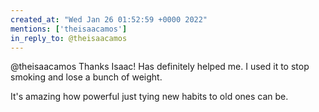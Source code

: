 ```yaml
---
created_at: "Wed Jan 26 01:52:59 +0000 2022"
mentions: ['theisaacamos']
in_reply_to: @theisaacamos
---
```


@theisaacamos Thanks Isaac! Has definitely helped me. I used it to stop smoking and lose a bunch of weight. 

It's amazing how powerful just tying new habits to old ones can be.